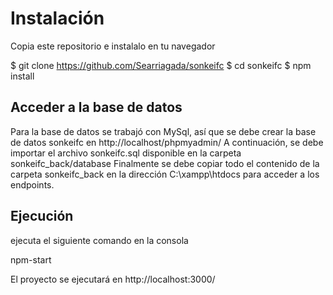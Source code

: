 # Instalación

Copia este repositorio e instalalo en tu navegador

$ git clone https://github.com/Searriagada/sonkeifc
$ cd sonkeifc
$ npm install

## Acceder a la base de datos

Para la base de datos se trabajó con MySql, así que se debe crear la base de datos sonkeifc en http://localhost/phpmyadmin/
A continuación, se debe importar el archivo sonkeifc.sql disponible en la carpeta sonkeifc_back/database
Finalmente se debe copiar todo el contenido de la carpeta sonkeifc_back en la dirección C:\xampp\htdocs para acceder a los endpoints.

## Ejecución

ejecuta el siguiente comando en la consola

npm-start

El proyecto se ejecutará en http://localhost:3000/

